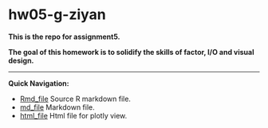 # hw05-g-ziyan

**This is the repo for assignment5.**

**The goal of this homework is to solidify the skills of factor, I/O and visual design.**

------------------
**Quick Navigation:**

* [Rmd_file](https://github.com/STAT545-UBC-students/hw05-g-ziyan/blob/master/hw05.Rmd)
Source R markdown file.
* [md_file](https://github.com/STAT545-UBC-students/hw05-g-ziyan/blob/master/hw05.md)
Markdown file.
* [html_file](https://github.com/STAT545-UBC-students/hw05-g-ziyan/blob/master/hw05.html)
Html file for plotly view.

